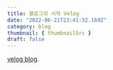 ```yaml
---
title: 블로그의 시작 Velog
date: "2022-06-21T23:41:32.169Z"
category: blog
thumbnail: { thumbnailSrc }
draft: false
---
```


[velog blog](https://velog.io/@dpfls0515).